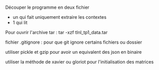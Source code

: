 Découper le programme en deux fichier

- un qui fait uniquement extraire les contextes
- 1 qui lit

Pour ouvrir l'archive tar :  tar -xzf tlnl_tp1_data.tar

fichier .gitignore : pour que git ignore certains fichiers ou dossier



utiliser pickle et gzip pour avoir un equivalent des json en binaire


utiliser la méthode de xavier ou gloriot pour l'initialisation des matrices
